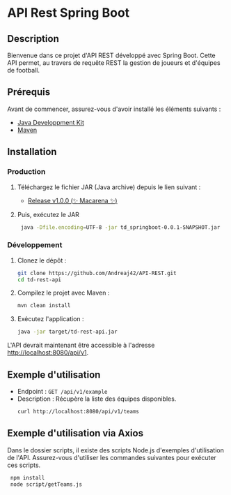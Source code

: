 # API Rest Spring Boot

## Description
Bienvenue dans ce projet d'API REST développé avec Spring Boot. Cette API permet, au travers de requête REST la gestion de joueurs et d'équipes de football.

## Prérequis
Avant de commencer, assurez-vous d'avoir installé les éléments suivants :
- [Java Developpment Kit](https://www.oracle.com/java/technologies/javase-downloads.html)
- [Maven](https://maven.apache.org/download.cgi)

## Installation

### Production

1. Téléchargez le fichier JAR (Java archive) depuis le lien suivant : 
    -  [Release v1.0.0 (:sparkles: Macarena :sparkles:)](https://github.com/Andreaj42/API-REST/releases/tag/v1.0.0(Macarena))


2. Puis, exécutez le JAR 

   ```bash
    java -Dfile.encoding=UTF-8 -jar td_springboot-0.0.1-SNAPSHOT.jar
   ```

### Développement
1. Clonez le dépôt :
    ```bash
    git clone https://github.com/Andreaj42/API-REST.git
    cd td-rest-api
    ```

2. Compilez le projet avec Maven :
    ```bash
    mvn clean install
    ```

3. Exécutez l'application :
    ```bash
    java -jar target/td-rest-api.jar
    ```

L'API devrait maintenant être accessible à l'adresse [http://localhost:8080/api/v1](http://localhost:8080/api/v1).

 
## Exemple d'utilisation

- Endpoint : `GET /api/v1/example`
- Description : Récupère la liste des équipes disponibles.
    ```bash
    curl http://localhost:8080/api/v1/teams
    ```

## Exemple d'utilisation via Axios
Dans le dossier scripts, il existe des scripts Node.js d'exemples d'utilisation de l'API.
Assurez-vous d'utiliser les commandes suivantes pour exécuter ces scripts.
   ```bash
    npm install
    node script/getTeams.js
   ``` 
